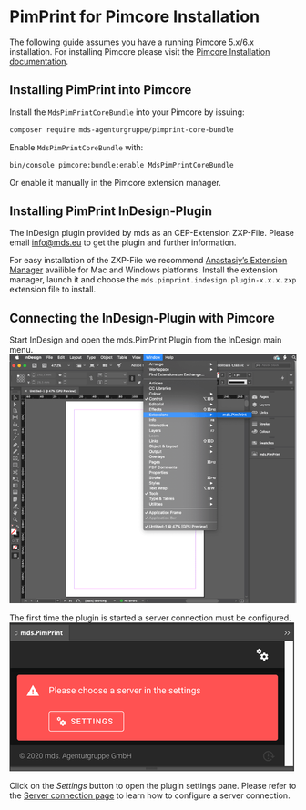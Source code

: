 # PimPrint for Pimcore Installation
The following guide assumes you have a running [Pimcore](https://pimcore.com) 5.x/6.x installation. For installing Pimcore please visit the [Pimcore Installation documentation](https://pimcore.com/docs/pimcore/current/Development_Documentation/Getting_Started/Installation.html).

## Installing PimPrint into Pimcore
Install the `MdsPimPrintCoreBundle` into your Pimcore by issuing:
```bash
composer require mds-agenturgruppe/pimprint-core-bundle
```
Enable `MdsPimPrintCoreBundle` with:
```bash
bin/console pimcore:bundle:enable MdsPimPrintCoreBundle
```
Or enable it manually in the Pimcore extension manager.

## Installing PimPrint InDesign-Plugin
The InDesign plugin provided by mds as an CEP-Extension ZXP-File. Please email <a href="mailto:info@mds.eu?subject=PimPrint Plugin">info@mds.eu</a> to get the plugin and further information.
 
For easy installation of the ZXP-File we recommend [Anastasiy’s Extension Manager](https://install.anastasiy.com) availible for Mac and Windows platforms.
Install the extension manager, launch it and choose the `mds.pimprint.indesign.plugin-x.x.x.zxp` extension file to install.   

## Connecting the InDesign-Plugin with Pimcore
Start InDesign and open the mds.PimPrint Plugin from the InDesign main menu.
![InDesign - Open PimPrint Plugin](../img/indesign-open_pimprint.png)

The first time the plugin is started a server connection must be configured.
![Plugin - No connection configured](../img/plugin-first_start.png)

Click on the _Settings_ button to open the plugin settings pane. Please refer to the [Server connection page](../20_InDesign_Plugin/00_Server_connection.md) to learn how to configure a server connection.


 

